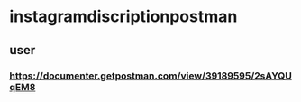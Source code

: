 # instagramdiscriptionpostman

## user
### https://documenter.getpostman.com/view/39189595/2sAYQUqEM8
